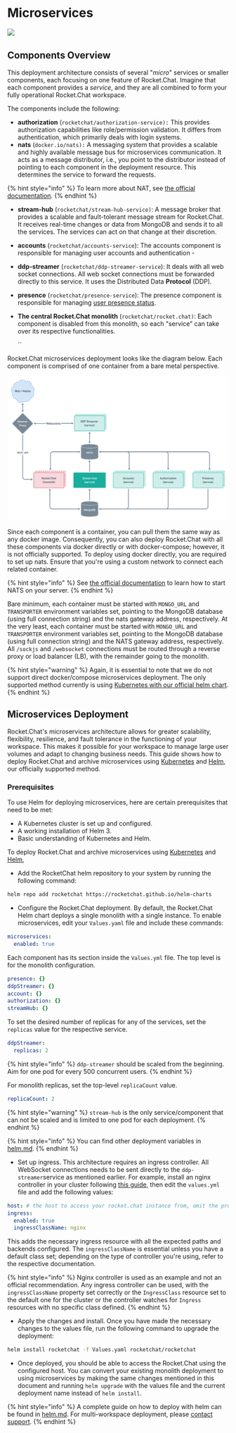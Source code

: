 # Microservices

![](<../../.gitbook/assets/2021-06-10\_22-31-38 (3) (3) (3) (3) (3) (3) (3) (3) (3) (2) (3) (1) (1) (1) (1) (2) (1) (1) (1) (1) (1) (1) (4) (20).jpg>)

## Components Overview

This deployment architecture consists of several "_micro_" services or smaller components, each focusing on one feature of Rocket.Chat. Imagine that each component provides a _service_, and they are all combined to form your fully operational Rocket.Chat workspace.

The components include the following:

* **authorization** (`rocketchat/authorization-service):` This provides authorization capabilities like role/permission validation. It differs from authentication, which primarily deals with login systems.
* **nats** (`docker.io/nats):` A messaging system that provides a scalable and highly available message bus for microservices communication. It acts as a message distributor, i.e., you point to the distributor instead of pointing to each component in the deployment resource. This determines the service to forward the requests.

{% hint style="info" %}
To learn more about NAT, see [the official documentation](https://docs.nats.io/nats-concepts/overview).
{% endhint %}

* **stream-hub** (`rocketchat/stream-hub-service)`: A message broker that provides a scalable and fault-tolerant message stream for Rocket.Chat. It receives real-time changes or data from MongoDB and sends it to all the services. The services can act on that change at their discretion.
* **accounts** (`rocketchat/accounts-service`): The accounts component is responsible for managing user accounts and authentication -
* **ddp-streamer** (`rocketchat/ddp-streamer-service`): It deals with all web socket connections. All web socket connections must be forwarded directly to this service. It uses the Distributed Data **Protocol** (DDP).
* **presence** (`rocketchat/presence-service`): The presence component is responsible for managing [user presence status](../../use-rocket.chat/workspace-administration/user-status.md).
*   **The central Rocket.Chat monolith** (`rocketchat/rocket.chat)`: Each component is disabled from this monolith, so each "service" can take over its respective functionalities.

    \`\`

Rocket.Chat microservices deployment looks like the diagram below. Each component is comprised of one container from a bare metal perspective.

![Rocket.Chat deployment with multiple microservices](<../../.gitbook/assets/Micro services deployment - v0.1@2x (1).png>)

Since each component is a container, you can pull them the same way as any docker image. Consequently, you can also deploy Rocket.Chat with all these components via docker directly or with docker-compose; however, it is not officially supported. To deploy using docker directly, you are required to set up nats. Ensure that you're using a custom network to connect each related container.

{% hint style="info" %}
See [the official documentation](https://docs.nats.io/) to learn how to start NATS on your server.
{% endhint %}

Bare minimum, each container must be started with `MONGO_URL` and `TRANSPORTER` environment variables set, pointing to the MongoDB database (using full connection string) and the nats gateway address, respectively. At the very least, each container must be started with `MONGO_URL` and `TRANSPORTER` environment variables set, pointing to the MongoDB database (using full connection string) and the NATS gateway address, respectively. All `/sockjs` and `/websocket` connections must be routed through a reverse proxy or load balancer (LB), with the remainder going to the monolith.

{% hint style="warning" %}
Again, it is essential to note that we do not support direct docker/compose microservices deployment. The only supported method currently is using [Kubernetes with our official helm chart](../prepare-for-your-deployment/rapid-deployment-methods/helm.md).
{% endhint %}

## Microservices Deployment

Rocket.Chat's microservices architecture allows for greater scalability, flexibility, resilience, and fault tolerance in the functioning of your workspace. This makes it possible for your workspace to manage large user volumes and adapt to changing business needs. This guide shows how to deploy Rocket.Chat and archive microservices using [Kubernetes](https://kubernetes.io/) and [Helm](https://helm.sh/), our officially supported method.

### Prerequisites

To use Helm for deploying microservices, here are certain prerequisites that need to be met:

* A Kubernetes cluster is set up and configured.
* A working installation of Helm 3.
* Basic understanding of Kubernetes and Helm.

To deploy Rocket.Chat and archive microservices using [Kubernetes](https://kubernetes.io/) and [Helm](https://helm.sh/),

* Add the RocketChat helm repository to your system by running the following command:

```sh
helm repo add rocketchat https://rocketchat.github.io/helm-charts
```

* Configure the Rocket.Chat deployment. By default, the Rocket.Chat Helm chart deploys a single monolith with a single instance. To enable microservices, edit your `Values.yaml` file and include these commands:

```yaml
microservices:
  enabled: true
```

Each component has its section inside the `Values.yml` file. The top level is for the monolith configuration.

```yaml
presence: {}
ddpStreamer: {}
account: {}
authorization: {}
streamHub: {}
```

To set the desired number of replicas for any of the services, set the `replicas` value for the respective service.

```yaml
ddpStreamer:
  replicas: 2
```

{% hint style="info" %}
`ddp-streamer` should be scaled from the beginning. Aim for one pod for every 500 concurrent users.
{% endhint %}

For monolith replicas, set the top-level `replicaCount` value.

```yaml
replicaCount: 2
```

{% hint style="warning" %}
`stream-hub` is the only service/component that can not be scaled and is limited to one pod for each deployment.
{% endhint %}

{% hint style="info" %}
You can find other deployment variables in [helm.md](../prepare-for-your-deployment/rapid-deployment-methods/helm.md "mention").
{% endhint %}

* Set up ingress. This architecture requires an ingress controller. All WebSocket connections needs to be sent directly to the `ddp-streamer`service as mentioned earlier. For example, install an nginx controller in your cluster following [this guide](https://kubernetes.github.io/ingress-nginx/deploy/#quick-start), then edit the `values.yml` file and add the following values:

```yaml
host: # the host to access your rocket.chat instance from, omit the protocol
ingress:
  enabled: true
  ingressClassName: nginx
```

This adds the necessary ingress resource with all the expected paths and backends configured. The `ingressClassName` is essential unless you have a default class set; depending on the type of controller you're using, refer to the respective documentation.

{% hint style="info" %}
Nginx controller is used as an example and not an official recommendation. Any ingress controller can be used, with the `ingressClassName` property set correctly or the `IngressClass` resource set to the default one for the cluster or the controller watches for `Ingress` resources with no specific class defined.
{% endhint %}

* Apply the changes and install. Once you have made the necessary changes to the values file, run the following command to upgrade the deployment:

```bash
helm install rocketchat -f Values.yaml rocketchat/rocketchat
```

* Once deployed, you should be able to access the Rocket.Chat using the configured host. You can convert your existing monolith deployment to using microservices by making the same changes mentioned in this document and running `helm upgrade` with the values file and the current deployment name instead of `helm install`.

{% hint style="info" %}
A complete guide on how to deploy with helm can be found in [helm.md](../prepare-for-your-deployment/rapid-deployment-methods/helm.md "mention"). For multi-workspace deployment, please [contact support](../../resources/get-support/).
{% endhint %}
